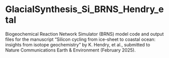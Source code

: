 # GlacialSynthesis_Si_BRNS_Hendry_etal
Biogeochemical Reaction Network Simulator (BRNS) model code and output files for the manuscript “Silicon cycling from ice-sheet to coastal ocean: insights from isotope geochemistry” by K. Hendry, et al., submitted to Nature Communications Earth &amp; Environment (February 2025).

